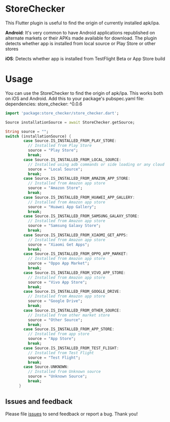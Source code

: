 # StoreChecker

This Flutter plugin is useful to find the origin of currently installed apk/ipa.

**Android**: It's very common to have Android applications republished on alternate markets or their APKs made available for download. The plugin detects whether app is installed from local source or Play Store or other stores

**iOS**: Detects whether app is installed from TestFlight Beta or App Store build

# Usage
You can use the StoreChecker to find the origin of apk/ipa. This works both on iOS and Android.
Add this to your package's pubspec.yaml file:
dependencies:
  store_checker: ^0.0.6

```dart
import 'package:store_checker/store_checker.dart';

Source installationSource = await StoreChecker.getSource;

String source = "";
switch (installationSource) {
        case Source.IS_INSTALLED_FROM_PLAY_STORE:
          // Installed from Play Store
          source = "Play Store";
          break;
        case Source.IS_INSTALLED_FROM_LOCAL_SOURCE:
          // Installed using adb commands or side loading or any cloud service
          source = "Local Source";
          break;
        case Source.IS_INSTALLED_FROM_AMAZON_APP_STORE:
          // Installed from Amazon app store
          source = "Amazon Store";
          break;
        case Source.IS_INSTALLED_FROM_HUAWEI_APP_GALLERY:
          // Installed from Amazon app store
          source = "Huawei App Gallery";
          break;
        case Source.IS_INSTALLED_FROM_SAMSUNG_GALAXY_STORE:
          // Installed from Amazon app store
          source = "Samsung Galaxy Store";
          break;
        case Source.IS_INSTALLED_FROM_XIAOMI_GET_APPS:
          // Installed from Amazon app store
          source = "Xiaomi Get Apps";
          break;
        case Source.IS_INSTALLED_FROM_OPPO_APP_MARKET:
          // Installed from Amazon app store
          source = "Oppo App Market";
          break;
        case Source.IS_INSTALLED_FROM_VIVO_APP_STORE:
          // Installed from Amazon app store
          source = "Vivo App Store";
          break;
        case Source.IS_INSTALLED_FROM_GOOGLE_DRIVE:
          // Installed from Amazon app store
          source = "Google Drive";
          break;
        case Source.IS_INSTALLED_FROM_OTHER_SOURCE:
          // Installed from other market store
          source = "Other Source";
          break;
        case Source.IS_INSTALLED_FROM_APP_STORE:
          // Installed from app store
          source = "App Store";
          break;
        case Source.IS_INSTALLED_FROM_TEST_FLIGHT:
          // Installed from Test Flight
          source = "Test Flight";
          break;
        case Source.UNKNOWN:
          // Installed from Unknown source
          source = "Unknown Source";
          break;
      }
```

## Issues and feedback

Please file [issues](https://github.com/ravitejaavv/store_checker/issues) to send feedback or report a bug. Thank you!